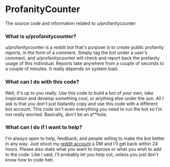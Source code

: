# ProfanityCounter
The source code and information related to u/profanitycounter


### What is u/profanitycounter?
u/profanitycounter is a reddit bot that's purpose is to create public profanity reports, in the form of a comment. Simply tag the
bot under a user's comment, and u/profanitycounter will check and report back the profanity usage of this individual. Reports take
anywhere from a couple of seconds to a couple of minutes. It really depends on system load.


### What can I do with this code?
Well, it's up to you really. Use this code to build a bot of your own, take inspiration and develop something cool, or anything
else under the sun. All I ask is that you don't just blatantly copy and use this code with a different bot account. This code
isn't even everything you need to run the bot so I'm not really worried. Basically, don't be an a\**hole.


### What can I do if I want to help?
I'm always open to help, feedback, and people willing to make the bot better in any way. Just shoot my [reddit account](https://reddit.com/u/Aidgigi) a DM and I'll get back within 24 hours. Please also state what you want to improve or what you wish to add to the code. Like I said, I'll probably let you help out, unless you just don't know how to code heh.
